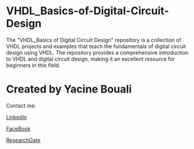 # VHDL_Basics-of-Digital-Circuit-Design
The "VHDL_Basics of Digital Circuit Design" repository is a collection of VHDL projects and examples that teach the fundamentals of digital circuit design using VHDL. The repository provides a comprehensive introduction to VHDL and digital circuit design, making it an excellent resource for beginners in this field.

# Created by Yacine Bouali
Contact me: 

[LinkedIn](https://www.linkedin.com/in/yacinebouali3538/)

[FaceBook](https://web.facebook.com/yacine.bouali.3538)

[ResearchGate](https://www.researchgate.net/profile/Yacine-Bouali)
